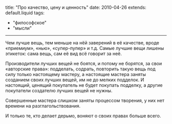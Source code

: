 title: "Про качество, цену и ценность"
date: 2010-04-26
extends: default.liquid
tags:
  - "философское"
  - "мысли"
---
Чем лучше вещь, тем меньше на нёй заверений в её качестве, вроде «приемиум», «нью», «супер-пупер» и т.д. Самые лучшие вещи лишены этикеток: сама вещь, сам её вид всё говорит за неё.

Производители лучших вещей не боятся, и потому не борятся, за свои «авторские права»: подделать, содрать, повторить такую вещь под силу только настоящему мастеру, а настоящие мастера заняты созданием своих лучших вещей, им не до мелких подделок. И настоящий, ценящий покупатель не будет покупать подделку, а другие покупатели создателю лучших вещей не нужны.

Совершенные мастера слишком заняты процессом творения, у них нет времени на разглагольствования.

И только те, кто делает дерьмо, воняют о своих правах больше всего.
